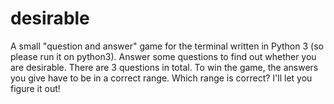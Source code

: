 # desirable

A small "question and answer" game for the terminal written in Python 3 (so please run it on python3). Answer some questions to find out whether
you are desirable. 
There are 3 questions in total. To win the game, the answers you give have to be in a correct range. Which range is correct? I'll let you figure it out!
